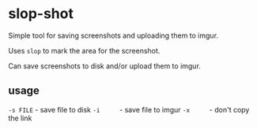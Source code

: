 # slop-shot

Simple tool for saving screenshots and uploading them to imgur.

Uses `slop` to mark the area for the screenshot.

Can save screenshots to disk and/or upload them to imgur.

## usage

`-s FILE` - save file to disk 
`-i     ` - save file to imgur 
`-x     ` - don't copy the link 
